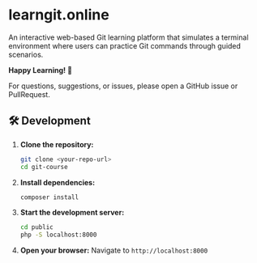 # learngit.online

An interactive web-based Git learning platform that simulates a terminal environment where users can practice Git commands through guided scenarios.

**Happy Learning! 🎉**

For questions, suggestions, or issues, please open a GitHub issue or PullRequest.

## 🛠 Development

1. **Clone the repository:**
   ```bash
   git clone <your-repo-url>
   cd git-course
   ```

2. **Install dependencies:**
   ```bash
   composer install
   ```

3. **Start the development server:**
   ```bash
   cd public
   php -S localhost:8000
   ```

4. **Open your browser:**
   Navigate to `http://localhost:8000`

